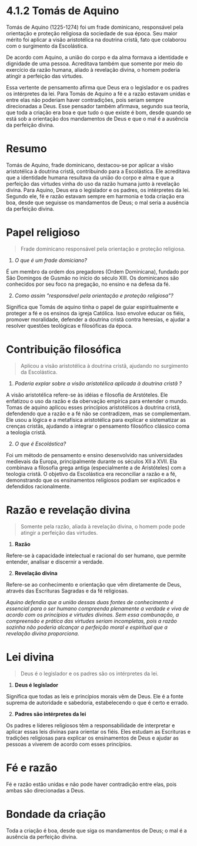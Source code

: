 # 4.1.2 Tomás de Aquino

Tomás de Aquino (1225-1274) foi um frade dominicano, responsável pela orientação e proteção religiosa da sociedade de sua época. Seu maior mérito foi aplicar a visão aristotélica na doutrina cristã, fato que colaborou com o surgimento da Escolástica.

De acordo com Aquino, a união do corpo e da alma formava a identidade e dignidade de uma pessoa. Acreditava também que somente por meio do exercício da razão humana, aliado à revelação divina, o homem poderia atingir a perfeição das virtudes.

Essa vertente de pensamento afirma que Deus era o legislador e os padres os intérpretes da lei. Para Tomás de Aquino a fé e a razão estavam unidas e entre elas não poderiam haver contradições, pois seriam sempre direcionadas a Deus. Esse pensador também afirmava, segundo sua teoria, que toda a criação era boa e que tudo o que existe é bom, desde quando se está sob a orientação dos mandamentos de Deus e que o mal é a ausência da perfeição divina.

# Resumo

Tomás de Aquino, frade dominicano, destacou-se por aplicar a visão aristotélica à doutrina cristã, contribuindo para a Escolástica. Ele acreditava que a identidade humana resultava da união do corpo e alma e que a perfeição das virtudes vinha do uso da razão humana junto à revelação divina. Para Aquino, Deus era o legislador e os padres, os intérpretes da lei. Segundo ele, fé e razão estavam sempre em harmonia e toda criação era boa, desde que seguisse os mandamentos de Deus; o mal seria a ausência da perfeição divina.

# Papel religioso

> Frade dominicano responsável pela orientação e proteção religiosa.

1. *O que é um frade domiciano?*

É um membro da ordem dos pregadores (Ordem Dominicana), fundado por São Domingos de Gusmão no início do século XIII. Os dominicanos são conhecidos por seu foco na pregação, no ensino e na defesa da fé.

2. *Como assim "responsável pela orientação e proteção religiosa"?*

Significa que Tomás de aquino tinha o papel de guiar espiritualmente e proteger a fé e os ensinos da igreja Católica. Isso envolve educar os fiéis, promover moralidade, defender a doutrina cristã contra heresias, e ajudar a resolver questões teológicas e filosóficas da época.

# Contribuição filosófica

> Aplicou a visão aristotélica à doutrina cristã, ajudando no surgimento da Escolástica.

1. *Poderia explar sobre a visão aristotélica aplicada à doutrina cristã ?*

A visão aristotélica refere-se às idéias e filosofia de Arstóteles. Ele enfatizou o uso da razão e da obervação empírica para entender o mundo. Tomas de aquino aplicou esses princípios aristotélicos à doutrina cristã, defendendo que a razão e a fé não se contradizem, mas se complementam. Ele usou a lógica e a metafísica aristotélica para explicar e sistematizar as crenças cristãs, ajudando a integrar o pensamento filosófico clássico coma a teologia cristã.

2. *O que é Escolástica?*

Foi um método de pensamento e ensino desenvolvido nas universidades medievais da Europa, principalmente durante os séculos XII a XVII. Ela combinava a filosofia grega antiga (especialmente a de Aristóteles) com a teologia cristã. O objetivo da Escolástica era reconciliar a razão e a fé, demonstrando que os ensinamentos religiosos podiam ser explicados e defendidos racionalmente.

# Razão e revelação divina

> Somente pela razão, aliada à revelação divina, o homem pode pode atingir a perfeição das virtudes.

1. **Razão**

Refere-se à capacidade intelectual e racional do ser humano, que permite entender, analisar e discernir a verdade.

2. **Revelação divina**

Refere-se ao conhecimento e orientação que vêm diretamente de Deus, através das Escrituras Sagradas e da fé religiosas.

*Aquino defendia que a união dessas duas fontes de conhecimento é essencial para o ser humano compreenda plenamente a verdade e viva de acordo com os princípios e virtudes divinas. Sem essa combunação, a compreensão e prática das virtudes seriam incompletas, pois a razão sozinha não poderia alcançar a perfeição moral e espiritual que a revelação divina proporciona.*

# Lei divina

> Deus é o legislador e os padres são os intérpretes da lei.

1. **Deus é legislador**

Significa que todas as leis e princípios morais vêm de Deus. Ele é a fonte suprema de autoridade e sabedoria, estabelecendo o que é certo e errado.

2. **Padres são intérpretes da lei**

Os padres e líderes religiosos têm a responsabilidade de interpretar e aplicar essas leis divinas para orientar os fiéis. Eles estudam as Escrituras e tradições religiosas para explicar os ensinamentos de Deus e ajudar as pessoas a viverem de acordo com esses princípios.

# Fé e razão

Fé e razão estão unidas e não pode haver contradição entre elas, pois ambas são direcionadas a Deus.

# Bondade da criação

Toda a criação é boa, desde que siga os mandamentos de Deus; o mal é a ausência da perfeição divina.
